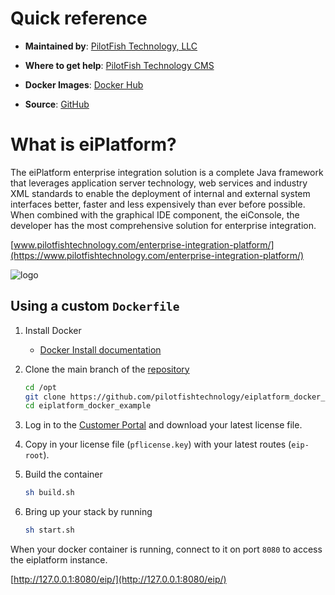 # Quick reference

-	**Maintained by**: [PilotFish Technology, LLC](https://www.pilotfishtechnology.com)

-	**Where to get help**: [PilotFish Technology CMS](https://cms.pilotfishtechnology.com)

-   **Docker Images**: [Docker Hub](https://hub.docker.com/u/pilotfishtechnology)

-   **Source**: [GitHub](https://github.com/pilotfishtechnology)

# What is eiPlatform?
The eiPlatform enterprise integration solution is a complete Java framework that leverages application server technology, web services and industry XML standards to enable the deployment of internal and external system interfaces better, faster and less expensively than ever before possible. When combined with the graphical IDE component, the eiConsole, the developer has the most comprehensive solution for enterprise integration.

[www.pilotfishtechnology.com/enterprise-integration-platform/](https://www.pilotfishtechnology.com/enterprise-integration-platform/)

![logo](https://www.pilotfishtechnology.com/wp-content/uploads/2015/03/pilotfish-logo.png)

## Using a custom `Dockerfile`

1. Install Docker

	- [Docker Install documentation](https://docs.docker.com/install/)

2. Clone the main branch of the [repository](https://github.com/pilotfishtechnology/eiplatform_docker_example)

	```bash
	cd /opt
	git clone https://github.com/pilotfishtechnology/eiplatform_docker_example
	cd eiplatform_docker_example
	```

3. Log in to the [Customer Portal](https://customerportal.pilotfishtechnology.com/portal/login.html) and download your latest license file.

4. Copy in your license file (`pflicense.key`) with your latest routes (`eip-root`).

5. Build the container

	```bash
	sh build.sh
	```

6. Bring up your stack by running

	```bash
	sh start.sh
	```

When your docker container is running, connect to it on port `8080` to access the eiplatform instance.

[http://127.0.0.1:8080/eip/](http://127.0.0.1:8080/eip/)
